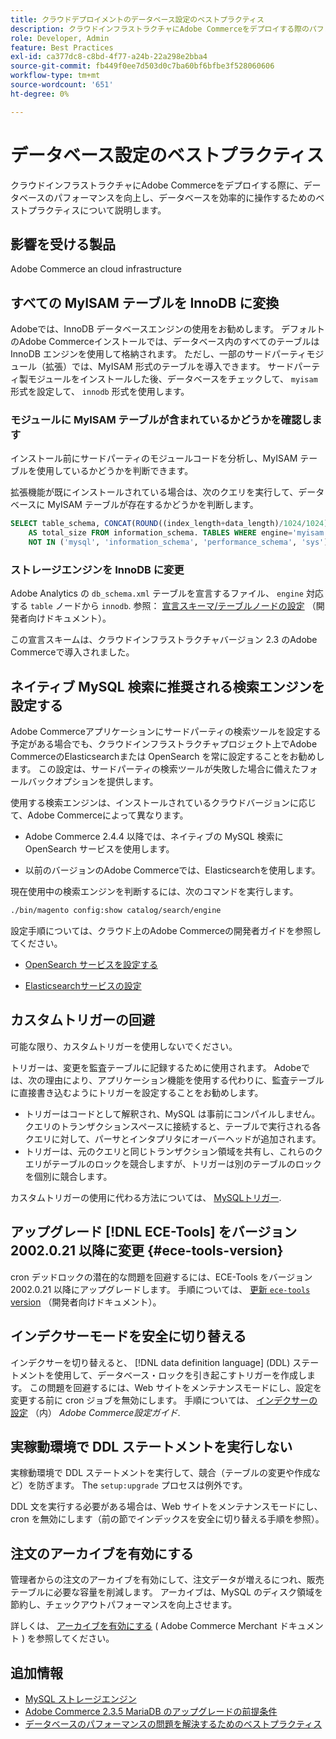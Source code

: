 ```yaml
---
title: クラウドデプロイメントのデータベース設定のベストプラクティス
description: クラウドインフラストラクチャにAdobe Commerceをデプロイする際のパフォーマンスを向上させるために、データベースとアプリケーションの設定を構成する方法について説明します。
role: Developer, Admin
feature: Best Practices
exl-id: ca377dc8-c8bd-4f77-a24b-22a298e2bba4
source-git-commit: fb449f0ee7d503d0c7ba60bf6bfbe3f528060606
workflow-type: tm+mt
source-wordcount: '651'
ht-degree: 0%

---
```


# データベース設定のベストプラクティス

クラウドインフラストラクチャにAdobe Commerceをデプロイする際に、データベースのパフォーマンスを向上し、データベースを効率的に操作するためのベストプラクティスについて説明します。

## 影響を受ける製品

Adobe Commerce an cloud infrastructure

## すべての MyISAM テーブルを InnoDB に変換

Adobeでは、InnoDB データベースエンジンの使用をお勧めします。 デフォルトのAdobe Commerceインストールでは、データベース内のすべてのテーブルは InnoDB エンジンを使用して格納されます。 ただし、一部のサードパーティモジュール（拡張）では、MyISAM 形式のテーブルを導入できます。 サードパーティ製モジュールをインストールした後、データベースをチェックして、 `myisam` 形式を設定して、 `innodb` 形式を使用します。

### モジュールに MyISAM テーブルが含まれているかどうかを確認します

インストール前にサードパーティのモジュールコードを分析し、MyISAM テーブルを使用しているかどうかを判断できます。

拡張機能が既にインストールされている場合は、次のクエリを実行して、データベースに MyISAM テーブルが存在するかどうかを判断します。

```sql
SELECT table_schema, CONCAT(ROUND((index_length+data_length)/1024/1024),'MB')
    AS total_size FROM information_schema. TABLES WHERE engine='myisam' AND table_schema
    NOT IN ('mysql', 'information_schema', 'performance_schema', 'sys');
```

### ストレージエンジンを InnoDB に変更

Adobe Analytics の `db_schema.xml` テーブルを宣言するファイル、 `engine` 対応する `table` ノードから `innodb`. 参照： [宣言スキーマ/テーブルノードの設定](https://developer.adobe.com/commerce/php/development/components/declarative-schema/configuration/) （開発者向けドキュメント）。

この宣言スキームは、クラウドインフラストラクチャバージョン 2.3 のAdobe Commerceで導入されました。

## ネイティブ MySQL 検索に推奨される検索エンジンを設定する

Adobe Commerceアプリケーションにサードパーティの検索ツールを設定する予定がある場合でも、クラウドインフラストラクチャプロジェクト上でAdobe CommerceのElasticsearchまたは OpenSearch を常に設定することをお勧めします。 この設定は、サードパーティの検索ツールが失敗した場合に備えたフォールバックオプションを提供します。

使用する検索エンジンは、インストールされているクラウドバージョンに応じて、Adobe Commerceによって異なります。

- Adobe Commerce 2.4.4 以降では、ネイティブの MySQL 検索に OpenSearch サービスを使用します。

- 以前のバージョンのAdobe Commerceでは、Elasticsearchを使用します。

現在使用中の検索エンジンを判断するには、次のコマンドを実行します。

```bash
./bin/magento config:show catalog/search/engine
```

設定手順については、クラウド上のAdobe Commerceの開発者ガイドを参照してください。

- [OpenSearch サービスを設定する](https://devdocs.magento.com/cloud/project/services-opensearch.html)

- [Elasticsearchサービスの設定](https://devdocs.magento.com/cloud/project/services-elastic.html)

## カスタムトリガーの回避

可能な限り、カスタムトリガーを使用しないでください。

トリガーは、変更を監査テーブルに記録するために使用されます。 Adobeでは、次の理由により、アプリケーション機能を使用する代わりに、監査テーブルに直接書き込むようにトリガーを設定することをお勧めします。

- トリガーはコードとして解釈され、MySQL は事前にコンパイルしません。 クエリのトランザクションスペースに接続すると、テーブルで実行される各クエリに対して、パーサとインタプリタにオーバーヘッドが追加されます。
- トリガーは、元のクエリと同じトランザクション領域を共有し、これらのクエリがテーブルのロックを競合しますが、トリガーは別のテーブルのロックを個別に競合します。

カスタムトリガーの使用に代わる方法については、 [MySQLトリガー](mysql-configuration.md#triggers).

## アップグレード [!DNL ECE-Tools] をバージョン 2002.0.21 以降に変更 {#ece-tools-version}

cron デッドロックの潜在的な問題を回避するには、ECE-Tools をバージョン 2002.0.21 以降にアップグレードします。 手順については、 [更新 `ece-tools` version](https://devdocs.magento.com/cloud/project/ece-tools-update.html) （開発者向けドキュメント）。

## インデクサーモードを安全に切り替える

<!--This best practice might belong in the Maintenance phase. Database lock prevention might be consolidated under a single heading-->

インデクサーを切り替えると、 [!DNL data definition language] (DDL) ステートメントを使用して、データベース・ロックを引き起こすトリガーを作成します。 この問題を回避するには、Web サイトをメンテナンスモードにし、設定を変更する前に cron ジョブを無効にします。
手順については、 [インデクサーの設定](https://experienceleague.adobe.com/docs/commerce-operations/configuration-guide/cli/manage-indexers.html#configure-indexers-1) （内） *Adobe Commerce設定ガイド*.

## 実稼動環境で DDL ステートメントを実行しない

実稼動環境で DDL ステートメントを実行して、競合（テーブルの変更や作成など）を防ぎます。 The `setup:upgrade` プロセスは例外です。

DDL 文を実行する必要がある場合は、Web サイトをメンテナンスモードにし、cron を無効にします（前の節でインデックスを安全に切り替える手順を参照）。

## 注文のアーカイブを有効にする

管理者からの注文のアーカイブを有効にして、注文データが増えるにつれ、販売テーブルに必要な容量を削減します。 アーカイブは、MySQL のディスク領域を節約し、チェックアウトパフォーマンスを向上させます。

詳しくは、 [アーカイブを有効にする](https://experienceleague.adobe.com/docs/commerce-admin/stores-sales/order-management/orders/order-archive.html) ( Adobe Commerce Merchant ドキュメント ) を参照してください。

## 追加情報

- [MySQL ストレージエンジン](https://dev.mysql.com/doc/refman/8.0/en/storage-engines.html)
- [Adobe Commerce 2.3.5 MariaDB のアップグレードの前提条件](../maintenance/mariadb-upgrade.md)
- [データベースのパフォーマンスの問題を解決するためのベストプラクティス](../maintenance/resolve-database-performance-issues.md)
